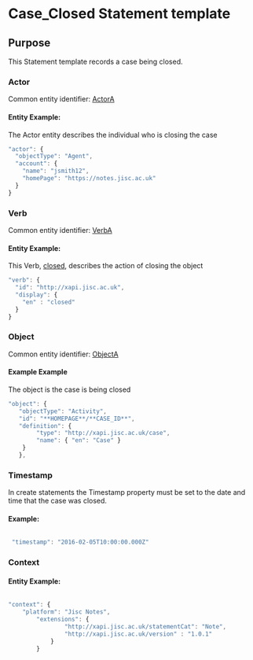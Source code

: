 # Case_Closed Statement template

## Purpose
This Statement template records a case being closed.

### Actor
Common entity identifier: [ActorA](/common_structures.md#actora)

#### Entity Example:
The Actor entity describes the individual who is closing the case

``` Javascript
"actor": {
  "objectType": "Agent",
  "account": {
    "name": "jsmith12",
    "homePage": "https://notes.jisc.ac.uk"
  }
}
```

### Verb
Common entity identifier: [VerbA](/common_structures.md#verba)

#### Entity Example:
This Verb, [closed](/vocabulary.md#closed), describes the action of closing the object

``` javascript
"verb": {
  "id": "http://xapi.jisc.ac.uk",
  "display": {
    "en" : "closed"
  }
}
```


### Object
Common entity identifier: [ObjectA](/common_structures.md#objecta)

#### Example Example
The object is the case is being closed


``` javascript
"object": {
   "objectType": "Activity",
   "id": "**HOMEPAGE**/**CASE_ID**",	
   "definition": {
   		"type": "http://xapi.jisc.ac.uk/case",			
   		"name": { "en": "Case" }   
    }
   },

```		

### Timestamp

In create statements the Timestamp property must be set to the date and time that the case was closed.

#### Example:

``` javascript

 "timestamp": "2016-02-05T10:00:00.000Z"

```

### Context

#### Entity Example:



``` javascript

"context": {
	"platform": "Jisc Notes",
	    "extensions": {
				"http://xapi.jisc.ac.uk/statementCat": "Note",
				"http://xapi.jisc.ac.uk/version" : "1.0.1"
			}
		}




